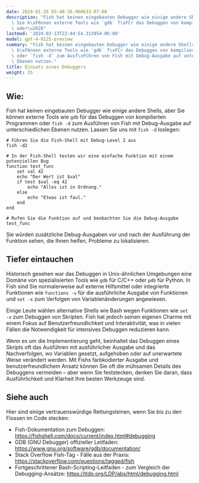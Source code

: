 ```yaml
---
date: 2024-01-26 03:48:36.960633-07:00
description: "Fish hat keinen eingebauten Debugger wie einige andere Shells, aber\
  \ Sie k\xF6nnen externe Tools wie `gdb` f\xFCr das Debuggen von kompilierten Programmen\
  \ oder\u2026"
lastmod: '2024-03-13T22:44:54.313954-06:00'
model: gpt-4-0125-preview
summary: "Fish hat keinen eingebauten Debugger wie einige andere Shells, aber Sie\
  \ k\xF6nnen externe Tools wie `gdb` f\xFCr das Debuggen von kompilierten Programmen\
  \ oder `fish -d` zum Ausf\xFChren von Fish mit Debug-Ausgabe auf unterschiedlichen\
  \ Ebenen nutzen."
title: Einsatz eines Debuggers
weight: 35
---
```


## Wie:
Fish hat keinen eingebauten Debugger wie einige andere Shells, aber Sie können externe Tools wie `gdb` für das Debuggen von kompilierten Programmen oder `fish -d` zum Ausführen von Fish mit Debug-Ausgabe auf unterschiedlichen Ebenen nutzen. Lassen Sie uns mit `fish -d` loslegen:

```fish
# Führen Sie die Fish-Shell mit Debug-Level 2 aus
fish -d2

# In der Fish-Shell testen wir eine einfache Funktion mit einem potenziellen Bug
function test_func
    set val 42
    echo "Der Wert ist $val"
    if test $val -eq 42
        echo "Alles ist in Ordnung."
    else
        echo "Etwas ist faul."
    end
end

# Rufen Sie die Funktion auf und beobachten Sie die Debug-Ausgabe
test_func
```

Sie würden zusätzliche Debug-Ausgaben vor und nach der Ausführung der Funktion sehen, die Ihnen helfen, Probleme zu lokalisieren.

## Tiefer eintauchen
Historisch gesehen war das Debuggen in Unix-ähnlichen Umgebungen eine Domäne von spezialisierten Tools wie `gdb` für C/C++ oder `pdb` für Python. In Fish sind Sie normalerweise auf externe Hilfsmittel oder integrierte Funktionen wie `functions -v` für die ausführliche Ausgabe von Funktionen und `set -x` zum Verfolgen von Variablenänderungen angewiesen.

Einige Leute wählen alternative Shells wie Bash wegen Funktionen wie `set -x` zum Debuggen von Skripten. Fish hat jedoch seinen eigenen Charme mit einem Fokus auf Benutzerfreundlichkeit und Interaktivität, was in vielen Fällen die Notwendigkeit für intensives Debuggen reduzieren kann.

Wenn es um die Implementierung geht, beinhaltet das Debuggen eines Skripts oft das Ausführen mit ausführlicher Ausgabe und das Nachverfolgen, wo Variablen gesetzt, aufgehoben oder auf unerwartete Weise verändert werden. Mit Fishs farbkodierter Ausgabe und benutzerfreundlichem Ansatz können Sie oft die mühsamen Details des Debuggens vermeiden – aber wenn Sie feststecken, denken Sie daran, dass Ausführlichkeit und Klarheit Ihre besten Werkzeuge sind.

## Siehe auch
Hier sind einige vertrauenswürdige Rettungsleinen, wenn Sie bis zu den Flossen im Code stecken:

- Fish-Dokumentation zum Debuggen: https://fishshell.com/docs/current/index.html#debugging
- GDB (GNU Debugger) offizieller Leitfaden: https://www.gnu.org/software/gdb/documentation/
- Stack Overflow Fish-Tag - Fälle aus der Praxis: https://stackoverflow.com/questions/tagged/fish
- Fortgeschrittener Bash-Scripting-Leitfaden - zum Vergleich der Debugging-Ansätze: https://tldp.org/LDP/abs/html/debugging.html
